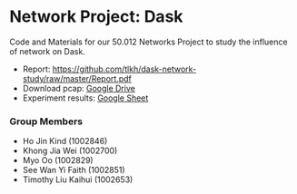# Network Project: Dask

Code and Materials for our 50.012 Networks Project to study the influence of network on Dask.

* Report: https://github.com/tlkh/dask-network-study/raw/master/Report.pdf
* Download pcap: [Google Drive](https://drive.google.com/open?id=1d4i1dVSrlfgVrhM2oHc_d9B0mt5w17Sb)
* Experiment results: [Google Sheet](https://docs.google.com/spreadsheets/d/1jzrdg3twHayOL4I_jRYjg9L2o7nsUBecwTHezzhYBW0/edit?usp=sharing)

### Group Members

* Ho Jin Kind (1002846)
* Khong Jia Wei (1002700)
* Myo Oo (1002829)
* See Wan Yi Faith (1002851)
* Timothy Liu Kaihui (1002653)
